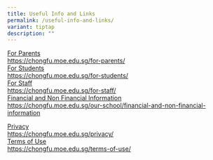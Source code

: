 ```yaml
---
title: Useful Info and Links
permalink: /useful-info-and-links/
variant: tiptap
description: ""
---
```

<div class="isomer-card-grid"><a rel="noopener noreferrer nofollow" href="https://chongfu.moe.edu.sg/for-parents/" class="isomer-card"><div class="isomer-card-body"><div class="isomer-card-title">For Parents</div><div class="isomer-card-link">https://chongfu.moe.edu.sg/for-parents/</div></div></a>
<a rel="noopener noreferrer nofollow" href="https://chongfu.moe.edu.sg/for-students/" class="isomer-card">
<div class="isomer-card-body">
<div class="isomer-card-title">For Students</div>
<div class="isomer-card-link">https://chongfu.moe.edu.sg/for-students/</div>
</div>
</a>
</div>
<div class="isomer-card-grid"><a rel="noopener noreferrer nofollow" href="https://chongfu.moe.edu.sg/for-staff/" class="isomer-card"><div class="isomer-card-body"><div class="isomer-card-title">For Staff</div><div class="isomer-card-link">https://chongfu.moe.edu.sg/for-staff/</div></div></a>
<a rel="noopener noreferrer nofollow" href="https://chongfu.moe.edu.sg/our-school/financial-and-non-financial-information" class="isomer-card">
<div class="isomer-card-body">
<div class="isomer-card-title">Financial and Non Financial Information</div>
<div class="isomer-card-link">https://chongfu.moe.edu.sg/our-school/financial-and-non-financial-information</div>
</div>
</a>
</div>
<p></p>
<div class="isomer-card-grid"><a rel="noopener noreferrer nofollow" href="https://chongfu.moe.edu.sg/privacy/" class="isomer-card"><div class="isomer-card-body"><div class="isomer-card-title">Privacy</div><div class="isomer-card-link">https://chongfu.moe.edu.sg/privacy/</div></div></a>
<a rel="noopener noreferrer nofollow" href="https://chongfu.moe.edu.sg/terms-of-use/" class="isomer-card">
<div class="isomer-card-body">
<div class="isomer-card-title">Terms of Use</div>
<div class="isomer-card-link">https://chongfu.moe.edu.sg/terms-of-use/</div>
</div>
</a>
</div>
<p></p>